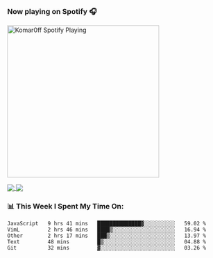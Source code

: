 ### Now playing on Spotify 🎧

[<img src="https://spotify-playing-puce.vercel.app/api/spotify" alt="Komar0ff Spotify Playing" width="350" />](https://open.spotify.com/user/s6zkxrrclsh72vtvdrqm8ttji)

<a href="https://github.com/Komar0ff/Komar0ff">
  <img align="center" src="https://github-readme-stats.vercel.app/api?username=Komar0ff&count_private=true&show_icons=true&line_height=27&count_private=true&theme=graywhite" />
</a>

<a href="https://github.com/Komar0ff?tab=repositories">
  <img align="center" src="https://github-readme-stats.vercel.app/api/top-langs/?username=Komar0ff&hide=css,html&theme=graywhite" />
</a>

### 📊 This Week I Spent My Time On:
<!--START_SECTION:waka-->
```text
JavaScript   9 hrs 41 mins   ██████████████▓░░░░░░░░░░   59.02 % 
VimL         2 hrs 46 mins   ████▒░░░░░░░░░░░░░░░░░░░░   16.94 % 
Other        2 hrs 17 mins   ███▒░░░░░░░░░░░░░░░░░░░░░   13.97 % 
Text         48 mins         █▒░░░░░░░░░░░░░░░░░░░░░░░   04.88 % 
Git          32 mins         ▓░░░░░░░░░░░░░░░░░░░░░░░░   03.26 % 
```
<!--END_SECTION:waka-->
